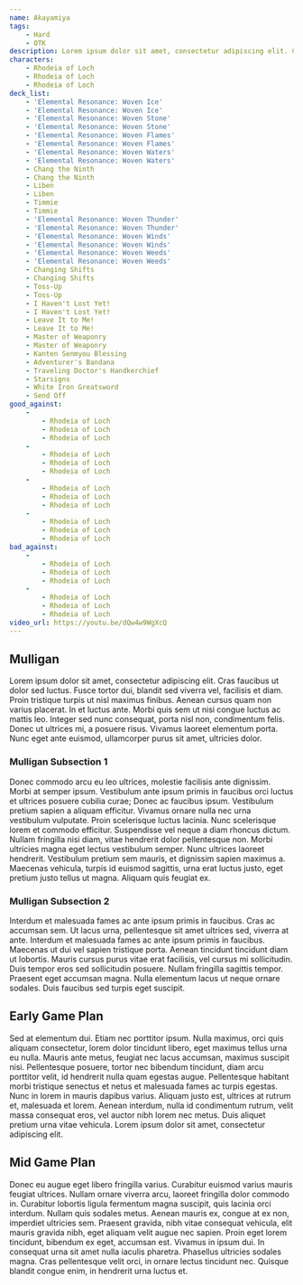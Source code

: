 ```yaml
---
name: Akayamiya
tags:
    - Hard
    - OTK
description: Lorem ipsum dolor sit amet, consectetur adipiscing elit. Curabitur egestas efficitur malesuada. Ut consequat augue nec semper ultricies. Vestibulum a placerat erat. Ut sed porta est. Aliquam ligula velit, cursus in tellus sit amet, accumsan venenatis lorem. Suspendisse non egestas ipsum. Aenean commodo dui arcu, convallis lobortis justo vulputate imperdiet.
characters:
    - Rhodeia of Loch
    - Rhodeia of Loch
    - Rhodeia of Loch
deck_list:
    - 'Elemental Resonance: Woven Ice'
    - 'Elemental Resonance: Woven Ice'
    - 'Elemental Resonance: Woven Stone'
    - 'Elemental Resonance: Woven Stone'
    - 'Elemental Resonance: Woven Flames'
    - 'Elemental Resonance: Woven Flames'
    - 'Elemental Resonance: Woven Waters'
    - 'Elemental Resonance: Woven Waters'
    - Chang the Ninth
    - Chang the Ninth
    - Liben
    - Liben
    - Timmie
    - Timmie
    - 'Elemental Resonance: Woven Thunder'
    - 'Elemental Resonance: Woven Thunder'
    - 'Elemental Resonance: Woven Winds'
    - 'Elemental Resonance: Woven Winds'
    - 'Elemental Resonance: Woven Weeds'
    - 'Elemental Resonance: Woven Weeds'
    - Changing Shifts
    - Changing Shifts
    - Toss-Up
    - Toss-Up
    - I Haven't Lost Yet!
    - I Haven't Lost Yet!
    - Leave It to Me!
    - Leave It to Me!
    - Master of Weaponry
    - Master of Weaponry
    - Kanten Senmyou Blessing
    - Adventurer's Bandana
    - Traveling Doctor's Handkerchief
    - Starsigns
    - White Iron Greatsword
    - Send Off
good_against:
    -
        - Rhodeia of Loch
        - Rhodeia of Loch
        - Rhodeia of Loch
    -
        - Rhodeia of Loch
        - Rhodeia of Loch
        - Rhodeia of Loch
    -
        - Rhodeia of Loch
        - Rhodeia of Loch
        - Rhodeia of Loch
    -
        - Rhodeia of Loch
        - Rhodeia of Loch
        - Rhodeia of Loch
bad_against:
    -
        - Rhodeia of Loch
        - Rhodeia of Loch
        - Rhodeia of Loch
    -
        - Rhodeia of Loch
        - Rhodeia of Loch
        - Rhodeia of Loch
video_url: https://youtu.be/dQw4w9WgXcQ
---
```


## Mulligan
<CardRow :cards="['Rhodeia of Loch', 'Kanten Senmyou Blessing', 'Send Off', 'White Iron Greatsword', 'Leave It to Me!']"></CardRow>
Lorem ipsum dolor sit amet, consectetur adipiscing elit. Cras faucibus ut dolor sed luctus. Fusce tortor dui, blandit sed viverra vel, facilisis et diam. Proin tristique turpis ut nisl maximus finibus. Aenean cursus quam non varius placerat. In et luctus ante. Morbi quis sem ut nisi congue luctus ac mattis leo. Integer sed nunc consequat, porta nisl non, condimentum felis. Donec ut ultrices mi, a posuere risus. Vivamus laoreet elementum porta. Nunc eget ante euismod, ullamcorper purus sit amet, ultricies dolor.

### Mulligan Subsection 1
<CardFan :cards="['Rhodeia of Loch', 'Kanten Senmyou Blessing', 'Send Off', 'White Iron Greatsword', 'Leave It to Me!']"></CardFan>
Donec commodo arcu eu leo ultrices, molestie facilisis ante dignissim. Morbi at semper ipsum. Vestibulum ante ipsum primis in faucibus orci luctus et ultrices posuere cubilia curae; Donec ac faucibus ipsum. Vestibulum pretium sapien a aliquam efficitur. Vivamus ornare nulla nec urna vestibulum vulputate. Proin scelerisque luctus lacinia. Nunc scelerisque lorem et commodo efficitur. Suspendisse vel neque a diam rhoncus dictum. Nullam fringilla nisi diam, vitae hendrerit dolor pellentesque non. Morbi ultricies magna eget lectus vestibulum semper. Nunc ultrices laoreet hendrerit. Vestibulum pretium sem mauris, et dignissim sapien maximus a. Maecenas vehicula, turpis id euismod sagittis, urna erat luctus justo, eget pretium justo tellus ut magna. Aliquam quis feugiat ex.

### Mulligan Subsection 2
Interdum et malesuada fames ac ante ipsum primis in faucibus. Cras ac accumsan sem. Ut lacus urna, pellentesque sit amet ultrices sed, viverra at ante. Interdum et malesuada fames ac ante ipsum primis in faucibus. Maecenas ut dui vel sapien tristique porta. Aenean tincidunt tincidunt diam ut lobortis. Mauris cursus purus vitae erat facilisis, vel cursus mi sollicitudin. Duis tempor eros sed sollicitudin posuere. Nullam fringilla sagittis tempor. Praesent eget accumsan magna. Nulla elementum lacus ut neque ornare sodales. Duis faucibus sed turpis eget suscipit.

## Early Game Plan
Sed at elementum dui. Etiam nec porttitor ipsum. Nulla maximus, orci quis aliquam consectetur, lorem dolor tincidunt libero, eget maximus tellus urna eu nulla. Mauris ante metus, feugiat nec lacus accumsan, maximus suscipit nisi. Pellentesque posuere, tortor nec bibendum tincidunt, diam arcu porttitor velit, id hendrerit nulla quam egestas augue. Pellentesque habitant morbi tristique senectus et netus et malesuada fames ac turpis egestas. Nunc in lorem in mauris dapibus varius. Aliquam justo est, ultrices at rutrum et, malesuada et lorem. Aenean interdum, nulla id condimentum rutrum, velit massa consequat eros, vel auctor nibh lorem nec metus. Duis aliquet pretium urna vitae vehicula. Lorem ipsum dolor sit amet, consectetur adipiscing elit.

## Mid Game Plan
Donec eu augue eget libero fringilla varius. Curabitur euismod varius mauris feugiat ultrices. Nullam ornare viverra arcu, laoreet fringilla dolor commodo in. Curabitur lobortis ligula fermentum magna suscipit, quis lacinia orci interdum. Nullam quis sodales metus. Aenean mauris ex, congue at ex non, imperdiet ultricies sem. Praesent gravida, nibh vitae consequat vehicula, elit mauris gravida nibh, eget aliquam velit augue nec sapien. Proin eget lorem tincidunt, bibendum ex eget, accumsan est. Vivamus in ipsum dui. In consequat urna sit amet nulla iaculis pharetra. Phasellus ultricies sodales magna. Cras pellentesque velit orci, in ornare lectus tincidunt nec. Quisque blandit congue enim, in hendrerit urna luctus et.
